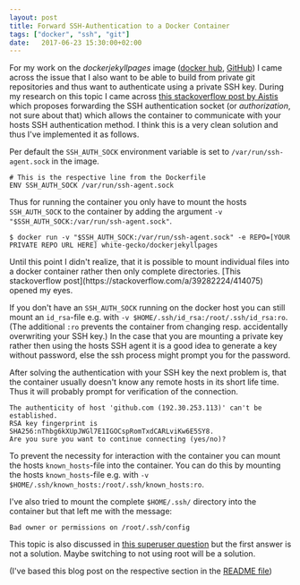 ```yaml
---
layout: post
title: Forward SSH-Authentication to a Docker Container
tags: ["docker", "ssh", "git"]
date:   2017-06-23 15:30:00+02:00
---
```


For my work on the *dockerjekyllpages* image ([docker hub](https://hub.docker.com/r/whitegecko/dockerjekyllpages/), [GitHub](https://github.com/white-gecko/dockerjekyllpages/)) I came across the issue that I also want to be able to build from private git repositories and thus want to authenticate using a private SSH key.
During my research on this topic I came across [this stackoverflow post by Aistis](https://stackoverflow.com/questions/18136389/using-ssh-keys-inside-docker-container/36648428#36648428) which proposes forwarding the SSH authentication socket (or *authorization*, not sure about that) which allows the container to communicate with your hosts SSH authentication method.
I think this is a very clean solution and thus I've implemented it as follows.
<!--more-->
Per default the `SSH_AUTH_SOCK` environment variable is set to `/var/run/ssh-agent.sock` in the image.

    # This is the respective line from the Dockerfile
    ENV SSH_AUTH_SOCK /var/run/ssh-agent.sock

Thus for running the container you only have to mount the hosts `SSH_AUTH_SOCK` to the container by adding the argument `-v "$SSH_AUTH_SOCK:/var/run/ssh-agent.sock"`.

    $ docker run -v "$SSH_AUTH_SOCK:/var/run/ssh-agent.sock" -e REPO=[YOUR PRIVATE REPO URL HERE] white-gecko/dockerjekyllpages

<div class="sidenote">
Until this point I didn't realize, that it is possible to mount individual files into a docker container rather then only complete directories. [This stackoverflow post](https://stackoverflow.com/a/39282224/414075) opened my eyes.
</div>

If you don't have an `SSH_AUTH_SOCK` running on the docker host you can still mount an `id_rsa`-file e.g. with `-v $HOME/.ssh/id_rsa:/root/.ssh/id_rsa:ro`.
(The additional `:ro` prevents the container from changing resp. accidentally overwriting your SSH key.)
In the case that you are mounting a private key rather then using the hosts SSH agent it is a good idea to generate a key without password, else the ssh process might prompt you for the password.

After solving the authentication with your SSH key the next problem is, that the container usually doesn't know any remote hosts in its short life time.
Thus it will probably prompt for verification of the connection.

    The authenticity of host 'github.com (192.30.253.113)' can't be established.
    RSA key fingerprint is SHA256:nThbg6kXUpJWGl7E1IGOCspRomTxdCARLviKw6E5SY8.
    Are you sure you want to continue connecting (yes/no)?

To prevent the necessity for interaction with the container you can mount the hosts `known_hosts`-file into the container.
You can do this by mounting the hosts `known_hosts`-file e.g. with `-v $HOME/.ssh/known_hosts:/root/.ssh/known_hosts:ro`.

I've also tried to mount the complete `$HOME/.ssh/` directory into the container but that left me with the message:

    Bad owner or permissions on /root/.ssh/config

This topic is also discussed in [this superuser question](https://superuser.com/questions/566150/bad-owner-or-permissions-on-root-ssh-config-in-a-virtual-machine) but the first answer is not a solution.
Maybe switching to not using root will be a solution.

(I've based this blog post on the respective section in the [README file](https://github.com/white-gecko/dockerjekyllpages/blob/master/README.md))
